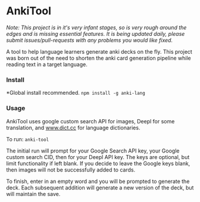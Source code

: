 # AnkiTool
*Note: This project is in it's very infant stages, so is very rough around the edges
and is missing essential features. It is being updated daily, please submit issues/pull-requests
with any problems you would like fixed.*

A tool to help language learners generate anki decks on the fly. This project
was born out of the need to shorten the anki card generation pipeline while reading
text in a target language.

### Install
*Global install recommended.
`npm install -g anki-lang`

### Usage
AnkiTool uses google custom search API for images, Deepl for some translation,
and www.dict.cc for language dictionaries.

To run: `anki-tool`

The initial run will prompt for your Google Search API key, your Google custom
search CID, then for your Deepl API key. The keys are optional, but limit 
functionality if left blank. If you decide to leave the Google keys blank, then images will not be successfully
added to cards. 

To finish, enter in an empty word and you will be prompted to generate the deck.
Each subsequent addition will generate a new version of the deck, but will maintain
the save.
